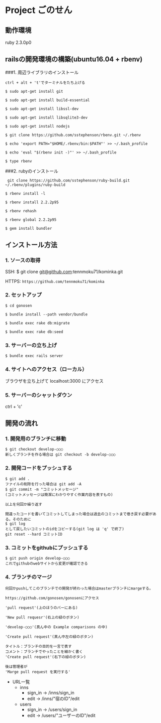 
# Project ごのせん

## 動作環境

ruby 2.3.0p0


## railsの開発環境の構築(ubuntu16.04 + rbenv)

###1. 周辺ライブラリのインストール
```
ctrl + alt + 't'でターミナルをたち上げる

$ sudo apt-get install git

$ sudo apt-get install build-essential

$ sudo apt-get install libssl-dev

$ sudo apt-get install libsqlite3-dev

$ sudo apt-get install nodejs

$ git clone https://github.com/sstephenson/rbenv.git ~/.rbenv

$ echo 'export PATH="$HOME/.rbenv/bin:$PATH"' >> ~/.bash_profile

$ echo 'eval "$(rbenv init -)"' >> ~/.bash_profile

$ type rbenv
```

###2. rubyのインストール
```
 git clone https://github.com/sstephenson/ruby-build.git ~/.rbenv/plugins/ruby-build

$ rbenv install -l

$ rbenv install 2.2.2p95

$ rbenv rehash

$ rbenv global 2.2.2p95

$ gem install bundler

```


## インストール方法

### 1. ソースの取得

SSH:
$ git clone git@github.com:tennmoku71/kominka.git

HTTPS:
`https://github.com/tennmoku71/kominka`

### 2. セットアップ
```
$ cd gonosen

$ bundle install --path vendor/bundle

$ bundle exec rake db:migrate

$ bundle exec rake db:seed
```

### 3. サーバーの立ち上げ
```
$ bundle exec rails server
```

### 4. サイトへのアクセス（ローカル）
ブラウザを立ち上げて
localhost:3000
にアクセス

### 5. サーバーのシャットダウン
ctrl + 'c'


## 開発の流れ
### 1. 開発用のブランチに移動
```
$ git checkout develop-○○○
新しくブランチを作る場合は git checkout -b develop-○○○

```
### 2. 開発コードをプッシュする

```
$ git add .
ファイルの削除を行った場合は git add -A
$ git commit -m "コミットメッセージ"
(コミットメッセージは簡潔にわかりやすく作業内容を表すもの)

以上を何回か繰り返す

間違ったコードを書いてコミットしてしまった場合は過去のコミットまで巻き戻す必要がある。そのために
$ git log
として戻したいコミットのidをコピーする(git log は 'q' で終了)
git reset --hard コミットID

```

### 3. コミットをgithubにプッシュする
```
$ git push origin develop-○○○
これでgithubのwebサイトから変更が確認できる
```

### 4. ブランチのマージ
```
何回かpushしてこのブランチでの開発が終わった場合はmasterブランチにmargeする。

https://github.com/gonosen/gonosenにアクセス

'pull request'(上のほうのバーにある)

'New pull requesr'(右上の緑のボタン)

'develop-○○○'(真ん中の Example comparisons の中)

'Create pull request'(真ん中左の緑のボタン)

タイトル：ブランチの目的を一言で表す
コメント：ブランチでやったことを細かく書く
'Create pull request'(右下の緑のボタン)

後は管理者が
'Marge pull request を実行する'

```


* URL一覧
  * inns
    - sign_in      -> /inns/sign_in
    - edit         -> /inns/"宿のID"/edit
  * users
    - sign_in      -> /users/sign_in
    - edit         -> /users/"ユーザーのID"/edit


